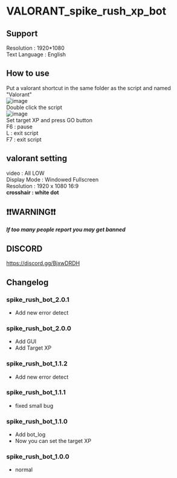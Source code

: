 # VALORANT_spike_rush_xp_bot


## Support <br>
Resolution : 1920*1080 <br>
Text Language : English <br>

## How to use <br>
Put a valorant shortcut in the same folder as the script and named "Valorant" <br>
![image](https://github.com/worse-666/images/blob/main/same%20folder.png) <br>
Double click the script <br>
![image](https://github.com/worse-666/images/blob/main/spike%20rush%20bot.png) <br>
Set target XP and press GO button <br>
F6 : pause <br>
L : exit script <br>
F7 : exit script <br>

## valorant setting <br>
video : All LOW <br>
Display Mode : Windowed Fullscreen <br>
Resolution : 1920 x 1080 16:9 <br>
**crosshair : white dot**

## ❗❗WARNING❗❗ <br>
_**If too many people report you may get banned**_

## DISCORD <br>
https://discord.gg/BjxwDRDH <br>

## Changelog <br>
### spike_rush_bot_2.0.1 <br>
* Add new error detect
### spike_rush_bot_2.0.0 <br>
* Add GUI <br>
* Add Target XP <br>
### spike_rush_bot_1.1.2 <br>
* Add new error detect
### spike_rush_bot_1.1.1 <br>
* fixed small bug
### spike_rush_bot_1.1.0 <br>
* Add bot_log
* Now you can set the target XP
### spike_rush_bot_1.0.0 <br>
* normal <br>
